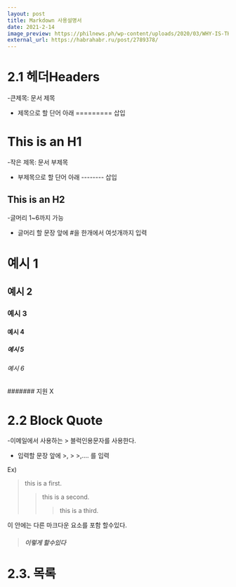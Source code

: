 ```yaml
---
layout: post
title: Markdown 사용설명서 
date: 2021-2-14 
image_preview: https://philnews.ph/wp-content/uploads/2020/03/WHY-IS-THE-SKY-BLUE.jpg
external_url: https://habrahabr.ru/post/2789378/
---
```

# 2.1 헤더Headers
-큰제목: 문서 제목
- 제목으로 할 단어 아래 ========= 삽입

This is an H1
=============

-작은 제목: 문서 부제목 
- 부제목으로 할 단어 아래 -------- 삽입

This is an H2 
-------------

-글머리 1~6까지 가능
- 글머리 할 문장 앞에 #을 한개에서 여섯개까지 입력

# 예시 1 
## 예시 2 
### 예시 3
#### 예시 4 
##### 예시 5
###### 예시 6
####### 지원 X

# 2.2 Block Quote
-이메일에서 사용하는 > 블럭인용문자를 사용한다.
- 입력할 문장 앞에 >, >  >,.... 를 입력

Ex)
>this is a first. 
>  >this is a second. 
>  >  >this is a third. 

이 안에는 다른 마크다운 요소를 포함 할수있다.

> ##### 이렇게 할수있다

# 2.3. 목록



